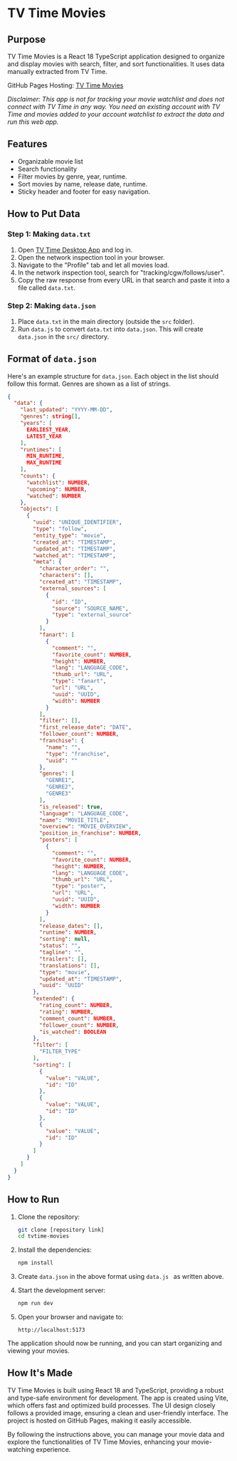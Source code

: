 # TV Time Movies

## Purpose

TV Time Movies is a React 18 TypeScript application designed to organize and display movies with search, filter, and sort functionalities. It uses data manually extracted from TV Time.

GitHub Pages Hosting: [TV Time Movies](https://pawasagrwl.github.io/tvtime-movies/)

*Disclaimer: This app is not for tracking your movie watchlist and does not connect with TV Time in any way. You need an existing account with TV Time and movies added to your account watchlist to extract the data and run this web app.*

## Features

- Organizable movie list
- Search functionality
- Filter movies by genre, year, runtime.
- Sort movies by name, release date, runtime.
- Sticky header and footer for easy navigation.

## How to Put Data

### Step 1: Making `data.txt`

1. Open [TV Time Desktop App](https://app.tvtime.com) and log in.
2. Open the network inspection tool in your browser.
3. Navigate to the "Profile" tab and let all movies load.
4. In the network inspection tool, search for "tracking/cgw/follows/user".
5. Copy the raw response from every URL in that search and paste it into a file called `data.txt`.

### Step 2: Making `data.json`

1. Place `data.txt` in the main directory (outside the `src` folder).
2. Run `data.js` to convert `data.txt` into `data.json`. This will create `data.json` in the `src/` directory.

## Format of `data.json`

Here's an example structure for `data.json`. Each object in the list should follow this format. Genres are shown as a list of strings.

```json
{
  "data": {
    "last_updated": "YYYY-MM-DD",
    "genres": string[],
    "years": [
      EARLIEST_YEAR,
      LATEST_YEAR
    ],
    "runtimes": [
      MIN_RUNTIME,
      MAX_RUNTIME
    ],
    "counts": {
      "watchlist": NUMBER,
      "upcoming": NUMBER,
      "watched": NUMBER
    },
    "objects": [
      {
        "uuid": "UNIQUE_IDENTIFIER",
        "type": "follow",
        "entity_type": "movie",
        "created_at": "TIMESTAMP",
        "updated_at": "TIMESTAMP",
        "watched_at": "TIMESTAMP",
        "meta": {
          "character_order": "",
          "characters": [],
          "created_at": "TIMESTAMP",
          "external_sources": [
            {
              "id": "ID",
              "source": "SOURCE_NAME",
              "type": "external_source"
            }
          ],
          "fanart": [
            {
              "comment": "",
              "favorite_count": NUMBER,
              "height": NUMBER,
              "lang": "LANGUAGE_CODE",
              "thumb_url": "URL",
              "type": "fanart",
              "url": "URL",
              "uuid": "UUID",
              "width": NUMBER
            }
          ],
          "filter": [],
          "first_release_date": "DATE",
          "follower_count": NUMBER,
          "franchise": {
            "name": "",
            "type": "franchise",
            "uuid": ""
          },
          "genres": [
            "GENRE1",
            "GENRE2",
            "GENRE3"
          ],
          "is_released": true,
          "language": "LANGUAGE_CODE",
          "name": "MOVIE_TITLE",
          "overview": "MOVIE_OVERVIEW",
          "position_in_franchise": NUMBER,
          "posters": [
            {
              "comment": "",
              "favorite_count": NUMBER,
              "height": NUMBER,
              "lang": "LANGUAGE_CODE",
              "thumb_url": "URL",
              "type": "poster",
              "url": "URL",
              "uuid": "UUID",
              "width": NUMBER
            }
          ],
          "release_dates": [],
          "runtime": NUMBER,
          "sorting": null,
          "status": "",
          "tagline": "",
          "trailers": [],
          "translations": [],
          "type": "movie",
          "updated_at": "TIMESTAMP",
          "uuid": "UUID"
        },
        "extended": {
          "rating_count": NUMBER,
          "rating": NUMBER,
          "comment_count": NUMBER,
          "follower_count": NUMBER,
          "is_watched": BOOLEAN
        },
        "filter": [
          "FILTER_TYPE"
        ],
        "sorting": [
          {
            "value": "VALUE",
            "id": "ID"
          },
          {
            "value": "VALUE",
            "id": "ID"
          },
          {
            "value": "VALUE",
            "id": "ID"
          }
        ]
      }
    ]
  }
}
```

## How to Run

1. Clone the repository:

   ```sh
   git clone [repository link]
   cd tvtime-movies
   ```

2. Install the dependencies:

   ```sh
   npm install
   ```
3. Create `data.json` in the above format using `data.js ` as written above.

4. Start the development server:

   ```sh
   npm run dev
   ```
5. Open your browser and navigate to:
   ```
   http://localhost:5173
   ```

The application should now be running, and you can start organizing and viewing your movies.

## How It's Made

TV Time Movies is built using React 18 and TypeScript, providing a robust and type-safe environment for development. The app is created using Vite, which offers fast and optimized build processes. The UI design closely follows a provided image, ensuring a clean and user-friendly interface. The project is hosted on GitHub Pages, making it easily accessible.

By following the instructions above, you can manage your movie data and explore the functionalities of TV Time Movies, enhancing your movie-watching experience.

